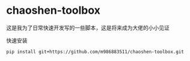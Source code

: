 # chaoshen-toolbox
这是我为了日常快速开发写的一些脚本，这是将来成为大佬的小小见证



快速安装
```shell
pip install git+https://github.com/m986883511/chaoshen-toolbox.git

```